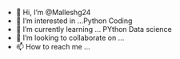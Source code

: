 - 👋 Hi, I’m @Malleshg24
- 👀 I’m interested in ...Python Coding
- 🌱 I’m currently learning ... PYthon Data science
- 💞️ I’m looking to collaborate on ...
- 📫 How to reach me ...

<!---
Malleshg24/Malleshg24 is a ✨ special ✨ repository because its `README.md` (this file) appears on your GitHub profile.
You can click the Preview link to take a look at your changes.
--->

